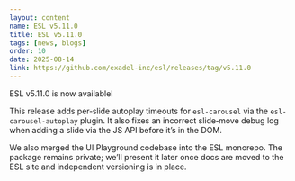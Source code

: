 ```yaml
---
layout: content
name: ESL v5.11.0
title: ESL v5.11.0
tags: [news, blogs]
order: 10
date: 2025-08-14
link: https://github.com/exadel-inc/esl/releases/tag/v5.11.0
---
```


ESL v5.11.0 is now available!

This release adds per‑slide autoplay timeouts for `esl-carousel` via the `esl-carousel-autoplay` plugin. It also fixes an incorrect slide‑move debug log when adding a slide via the JS API before it’s in the DOM.

We also merged the UI Playground codebase into the ESL monorepo. The package remains private; we’ll present it later once docs are moved to the ESL site and independent versioning is in place.
